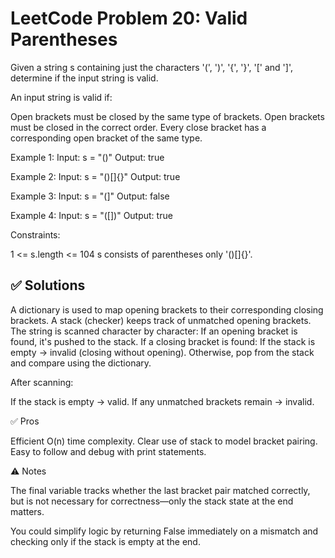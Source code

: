 # LeetCode Problem 20: Valid Parentheses

Given a string s containing just the characters '(', ')', '{', '}', '[' and ']', determine if the input string is valid.

An input string is valid if:

Open brackets must be closed by the same type of brackets.
Open brackets must be closed in the correct order.
Every close bracket has a corresponding open bracket of the same type.
 

Example 1:
Input: s = "()"
Output: true

Example 2:
Input: s = "()[]{}"
Output: true

Example 3:
Input: s = "(]"
Output: false

Example 4:
Input: s = "([])"
Output: true

Constraints:

1 <= s.length <= 104
s consists of parentheses only '()[]{}'.

## ✅ Solutions

A dictionary is used to map opening brackets to their corresponding closing brackets.
A stack (checker) keeps track of unmatched opening brackets.
The string is scanned character by character:
If an opening bracket is found, it's pushed to the stack.
If a closing bracket is found:
If the stack is empty → invalid (closing without opening).
Otherwise, pop from the stack and compare using the dictionary.

After scanning:

If the stack is empty → valid.
If any unmatched brackets remain → invalid.

✅ Pros

Efficient O(n) time complexity.
Clear use of stack to model bracket pairing.
Easy to follow and debug with print statements.

⚠️ Notes

The final variable tracks whether the last bracket pair matched correctly, but is not necessary for correctness—only the stack state at the end matters.

You could simplify logic by returning False immediately on a mismatch and checking only if the stack is empty at the end.
